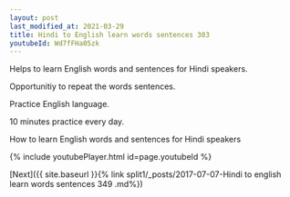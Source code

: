```yaml
---
layout: post
last_modified_at: 2021-03-29
title: Hindi to English learn words sentences 303 
youtubeId: Wd7fFHa05zk
---
```

 
 
Helps to learn English words and sentences for Hindi speakers.

Opportunitiy to repeat the words sentences. 

Practice English language. 
 
10 minutes practice every day. 
 
How to learn English words and sentences for Hindi speakers 
 
{% include youtubePlayer.html id=page.youtubeId %}
 
 
[Next]({{ site.baseurl }}{% link  split1/_posts/2017-07-07-Hindi to english learn words sentences 349 .md%})
 

